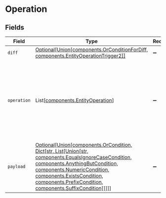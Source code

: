 # Operation


## Fields

| Field                                                                                                                                                                                                                                                                                                         | Type                                                                                                                                                                                                                                                                                                          | Required                                                                                                                                                                                                                                                                                                      | Description                                                                                                                                                                                                                                                                                                   |
| ------------------------------------------------------------------------------------------------------------------------------------------------------------------------------------------------------------------------------------------------------------------------------------------------------------- | ------------------------------------------------------------------------------------------------------------------------------------------------------------------------------------------------------------------------------------------------------------------------------------------------------------- | ------------------------------------------------------------------------------------------------------------------------------------------------------------------------------------------------------------------------------------------------------------------------------------------------------------- | ------------------------------------------------------------------------------------------------------------------------------------------------------------------------------------------------------------------------------------------------------------------------------------------------------------- |
| `diff`                                                                                                                                                                                                                                                                                                        | [Optional[Union[components.OrConditionForDiff, components.EntityOperationTrigger2]]](../../models/shared/diff.md)                                                                                                                                                                                             | :heavy_minus_sign:                                                                                                                                                                                                                                                                                            | N/A                                                                                                                                                                                                                                                                                                           |
| `operation`                                                                                                                                                                                                                                                                                                   | List[[components.EntityOperation](../../models/shared/entityoperation.md)]                                                                                                                                                                                                                                    | :heavy_minus_sign:                                                                                                                                                                                                                                                                                            | Filter on operation type. If not specified, all operations will be matched on execution.<br/>Example:<br/>  1. Filter all the createEntity/updateEntity operations <br/>  ```<br/>    { <br/>      "operation":{<br/>        "operation": ["createEntity", "updateEntity"]<br/>      }<br/>    }<br/>  ```<br/> |
| `payload`                                                                                                                                                                                                                                                                                                     | [Optional[Union[components.OrCondition, Dict[str, List[Union[str, components.EqualsIgnoreCaseCondition, components.AnythingButCondition, components.NumericCondition, components.ExistsCondition, components.PrefixCondition, components.SuffixCondition]]]]]](../../models/shared/filterconditiononevent.md) | :heavy_minus_sign:                                                                                                                                                                                                                                                                                            | N/A                                                                                                                                                                                                                                                                                                           |